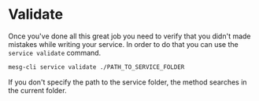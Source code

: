 # Validate

Once you've done all this great job you need to verify that you didn't made mistakes while writing your service. In order to do that you can use the `service validate` command.

```bash
mesg-cli service validate ./PATH_TO_SERVICE_FOLDER
```

If you don't specify the path to the service folder, the method searches in the current folder.

